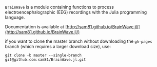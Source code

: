 `BrainWave` is a module containing functions to process electroencephalographic (EEG) recordings with the Julia programming language. 

Documentation is available at [http://sam81.github.io/BrainWave.jl/](http://sam81.github.io/BrainWave.jl/)

if you want to clone the master branch without downloading the `gh-pages` branch (which requires a larger download size), use:

    git clone -b master --single-branch git@github.com:sam81/BrainWave.jl.git